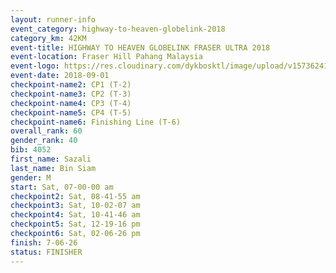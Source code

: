 ```yaml
---
layout: runner-info 
event_category: highway-to-heaven-globelink-2018 
category_km: 42KM 
event-title: HIGHWAY TO HEAVEN GLOBELINK FRASER ULTRA 2018 
event-location: Fraser Hill Pahang Malaysia 
event-logo: https://res.cloudinary.com/dykbosktl/image/upload/v1573624145/Logo/download_nnzjlh.png 
event-date: 2018-09-01 
checkpoint-name2: CP1 (T-2) 
checkpoint-name3: CP2 (T-3) 
checkpoint-name4: CP3 (T-4) 
checkpoint-name5: CP4 (T-5) 
checkpoint-name6: Finishing Line (T-6) 
overall_rank: 60
gender_rank: 40
bib: 4052
first_name: Sazali
last_name: Bin Siam
gender: M
start: Sat, 07-00-00 am
checkpoint2: Sat, 08-41-55 am
checkpoint3: Sat, 10-02-07 am
checkpoint4: Sat, 10-41-46 am
checkpoint5: Sat, 12-19-16 pm
checkpoint6: Sat, 02-06-26 pm
finish: 7-06-26
status: FINISHER
---
```

